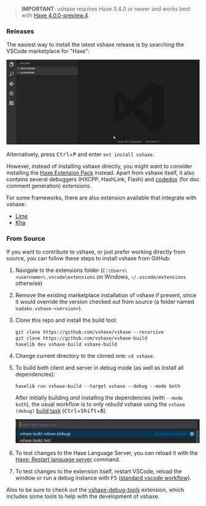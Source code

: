 >**IMPORTANT**: vshaxe requires Haxe 3.4.0 or newer and works best with [Haxe 4.0.0-preview.4](https://haxe.org/download/version/4.0.0-preview.4/).

### Releases

The easiest way to install the latest vshaxe release is by searching the VSCode marketplace for "Haxe":

![](images/installation/marketplace.gif)

Alternatively, press <kbd>Ctrl</kbd>+<kbd>P</kbd> and enter `ext install vshaxe`.

However, instead of installing vshaxe directly, you might want to consider installing the [Haxe Extension Pack](https://marketplace.visualstudio.com/items?itemName=vshaxe.haxe-extension-pack) instead. Apart from vshaxe itself, it also contains several debuggers (HXCPP, HashLink, Flash) and [codedox](https://marketplace.visualstudio.com/items?itemName=wiggin77.codedox) (for doc comment generation) extensions.

For some frameworks, there are also extension available that integrate with vshaxe:

- [Lime](https://marketplace.visualstudio.com/items?itemName=openfl.lime-vscode-extension)
- [Kha](https://marketplace.visualstudio.com/items?itemName=kodetech.kha-extension-pack)

### From Source

If you want to contribute to vshaxe, or just prefer working directly from source, you can follow these steps to install vshaxe from GitHub:

1. Navigate to the extensions folder (`C:\Users\<username>\.vscode\extensions` on Windows, `~/.vscode/extensions` otherwise)
2. Remove the existing marketplace installation of vshaxe if present, since it would override the version checked out from source (a folder named `nadako.vshaxe-<version>`).
3. Clone this repo and install the build tool:

    ```
    git clone https://github.com/vshaxe/vshaxe --recursive 
    git clone https://github.com/vshaxe/vshaxe-build
    haxelib dev vshaxe-build vshaxe-build
    ```

4. Change current directory to the cloned one: `cd vshaxe`.
5. To build both client and server in debug mode (as well as install all dependencies):

    ```
    haxelib run vshaxe-build --target vshaxe --debug --mode both
    ```
  
    After initially building _and_ installing the dependencies (with `--mode both`), the usual workflow is to only _rebuild_ vshaxe using the `vshaxe (debug)` [build task](/vshaxe/vshaxe/wiki/Build-Tasks) (<kbd>Ctrl</kbd>+<kbd>Shift</kbd>+<kbd>B</kbd>).

    ![](images/installation/build-task.png)

6. To test changes to the Haxe Language Server, you can reload it with the [Haxe: Restart language server](/vshaxe/vshaxe/wiki/Commands#haxe-restart-language-server) command.
7. To test changes to the extension itself, restart VSCode, reload the window or run a debug instance with <kbd>F5</kbd> ([standard vscode workflow](https://code.visualstudio.com/docs/extensions/debugging-extensions)).

Also to be sure to check out the [vshaxe-debug-tools](https://github.com/vshaxe/vshaxe-debug-tools) extension, which includes some tools to help with the development of vshaxe.